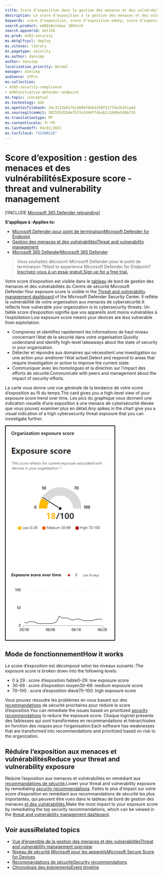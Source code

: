 ```yaml
---
title: Score d’exposition dans la gestion des menaces et des vulnérabilités
description: Le score d’exposition à la gestion des menaces et des vulnérabilités reflète la vulnérabilité de votre organisation aux menaces de cybersécurité.
keywords: score d’exposition, score d’exposition mdatp, score d’exposition tvm mdatp, score d’exposition de l’organisation, score d’exposition de l’organisation tvm, gestion des menaces et des vulnérabilités, Microsoft Defender pour le point de terminaison
search.product: eADQiWindows 10XVcnh
search.appverid: met150
ms.prod: m365-security
ms.mktglfcycl: deploy
ms.sitesec: library
ms.pagetype: security
ms.author: dansimp
author: dansimp
localization_priority: Normal
manager: dansimp
audience: ITPro
ms.collection:
- m365-security-compliance
- m365initiative-defender-endpoint
ms.topic: conceptual
ms.technology: mde
ms.openlocfilehash: 34c3122b017b14605fdbb3358f31f73e26361a4d
ms.sourcegitcommit: 582555d2b4ef5f2e2494ffdeab2c1d49e5d6b724
ms.translationtype: MT
ms.contentlocale: fr-FR
ms.lasthandoff: 04/01/2021
ms.locfileid: "51500128"
---
```

# <a name="exposure-score---threat-and-vulnerability-management"></a><span data-ttu-id="90c96-104">Score d’exposition : gestion des menaces et des vulnérabilités</span><span class="sxs-lookup"><span data-stu-id="90c96-104">Exposure score - threat and vulnerability management</span></span>

[!INCLUDE [Microsoft 365 Defender rebranding](../../includes/microsoft-defender.md)]

<span data-ttu-id="90c96-105">**S’applique à :**</span><span class="sxs-lookup"><span data-stu-id="90c96-105">**Applies to:**</span></span>

- [<span data-ttu-id="90c96-106">Microsoft Defender pour point de terminaison</span><span class="sxs-lookup"><span data-stu-id="90c96-106">Microsoft Defender for Endpoint</span></span>](https://go.microsoft.com/fwlink/?linkid=2154037)
- [<span data-ttu-id="90c96-107">Gestion des menaces et des vulnérabilités</span><span class="sxs-lookup"><span data-stu-id="90c96-107">Threat and vulnerability management</span></span>](next-gen-threat-and-vuln-mgt.md)
- [<span data-ttu-id="90c96-108">Microsoft 365 Defender</span><span class="sxs-lookup"><span data-stu-id="90c96-108">Microsoft 365 Defender</span></span>](https://go.microsoft.com/fwlink/?linkid=2118804)

><span data-ttu-id="90c96-109">Vous souhaitez découvrir Microsoft Defender pour le point de terminaison ?</span><span class="sxs-lookup"><span data-stu-id="90c96-109">Want to experience Microsoft Defender for Endpoint?</span></span> [<span data-ttu-id="90c96-110">Inscrivez-vous à un essai gratuit.</span><span class="sxs-lookup"><span data-stu-id="90c96-110">Sign up for a free trial.</span></span>](https://www.microsoft.com/microsoft-365/windows/microsoft-defender-atp?ocid=docs-wdatp-portaloverview-abovefoldlink)

<span data-ttu-id="90c96-111">Votre score d’exposition est visible dans le [tableau](tvm-dashboard-insights.md) de bord de gestion des menaces et des vulnérabilités du Centre de sécurité Microsoft Defender.</span><span class="sxs-lookup"><span data-stu-id="90c96-111">Your exposure score is visible in the [Threat and vulnerability management dashboard](tvm-dashboard-insights.md) of the Microsoft Defender Security Center.</span></span> <span data-ttu-id="90c96-112">Il reflète la vulnérabilité de votre organisation aux menaces de cybersécurité.</span><span class="sxs-lookup"><span data-stu-id="90c96-112">It reflects how vulnerable your organization is to cybersecurity threats.</span></span> <span data-ttu-id="90c96-113">Un faible score d’exposition signifie que vos appareils sont moins vulnérables à l’exploitation.</span><span class="sxs-lookup"><span data-stu-id="90c96-113">Low exposure score means your devices are less vulnerable from exploitation.</span></span>

- <span data-ttu-id="90c96-114">Comprenez et identifiez rapidement les informations de haut niveau concernant l’état de la sécurité dans votre organisation.</span><span class="sxs-lookup"><span data-stu-id="90c96-114">Quickly understand and identify high-level takeaways about the state of security in your organization.</span></span>
- <span data-ttu-id="90c96-115">Détecter et répondre aux domaines qui nécessitent une investigation ou une action pour améliorer l’état actuel.</span><span class="sxs-lookup"><span data-stu-id="90c96-115">Detect and respond to areas that require investigation or action to improve the current state.</span></span>
- <span data-ttu-id="90c96-116">Communiquer avec les homologues et la direction sur l’impact des efforts de sécurité.</span><span class="sxs-lookup"><span data-stu-id="90c96-116">Communicate with peers and management about the impact of security efforts.</span></span>

<span data-ttu-id="90c96-117">La carte vous donne une vue générale de la tendance de votre score d’exposition au fil du temps.</span><span class="sxs-lookup"><span data-stu-id="90c96-117">The card gives you a high-level view of your exposure score trend over time.</span></span> <span data-ttu-id="90c96-118">Les pics du graphique vous donnent une indication visuelle d’une exposition à une menace de cybersécurité élevée que vous pouvez examiner plus en détail.</span><span class="sxs-lookup"><span data-stu-id="90c96-118">Any spikes in the chart give you a visual indication of a high cybersecurity threat exposure that you can investigate further.</span></span>

![Carte de score d’exposition](images/tvm_exp_score.png)

## <a name="how-it-works"></a><span data-ttu-id="90c96-120">Mode de fonctionnement</span><span class="sxs-lookup"><span data-stu-id="90c96-120">How it works</span></span>

<span data-ttu-id="90c96-121">Le score d’exposition est décomposé selon les niveaux suivants :</span><span class="sxs-lookup"><span data-stu-id="90c96-121">The exposure score is broken down into the following levels:</span></span>

- <span data-ttu-id="90c96-122">0 à 29 : score d’exposition faible</span><span class="sxs-lookup"><span data-stu-id="90c96-122">0–29: low exposure score</span></span>
- <span data-ttu-id="90c96-123">30-69 : score d’exposition moyen</span><span class="sxs-lookup"><span data-stu-id="90c96-123">30–69: medium exposure score</span></span>
- <span data-ttu-id="90c96-124">70–100 : score d’exposition élevé</span><span class="sxs-lookup"><span data-stu-id="90c96-124">70–100: high exposure score</span></span>

<span data-ttu-id="90c96-125">Vous pouvez résoudre les problèmes en vous basant sur des [recommandations](tvm-security-recommendation.md) de sécurité prioritaires pour réduire le score d’exposition.</span><span class="sxs-lookup"><span data-stu-id="90c96-125">You can remediate the issues based on prioritized [security recommendations](tvm-security-recommendation.md) to reduce the exposure score.</span></span> <span data-ttu-id="90c96-126">Chaque logiciel présente des faiblesses qui sont transformées en recommandations et hiérarchisées en fonction des risques pour l’organisation.</span><span class="sxs-lookup"><span data-stu-id="90c96-126">Each software has weaknesses that are transformed into recommendations and prioritized based on risk to the organization.</span></span>

## <a name="reduce-your-threat-and-vulnerability-exposure"></a><span data-ttu-id="90c96-127">Réduire l’exposition aux menaces et vulnérabilités</span><span class="sxs-lookup"><span data-stu-id="90c96-127">Reduce your threat and vulnerability exposure</span></span>

<span data-ttu-id="90c96-128">Réduire l’exposition aux menaces et vulnérabilités en remédiant aux [recommandations de sécurité.](tvm-security-recommendation.md)</span><span class="sxs-lookup"><span data-stu-id="90c96-128">Lower your threat and vulnerability exposure by remediating [security recommendations](tvm-security-recommendation.md).</span></span> <span data-ttu-id="90c96-129">Faites le plus d’impact sur votre score d’exposition en remédiant aux recommandations de sécurité les plus importantes, qui peuvent être vues dans le tableau de bord de gestion des menaces [et des vulnérabilités.](tvm-dashboard-insights.md)</span><span class="sxs-lookup"><span data-stu-id="90c96-129">Make the most impact to your exposure score by remediating the top security recommendations, which can be viewed in the [threat and vulnerability management dashboard](tvm-dashboard-insights.md).</span></span>

## <a name="related-topics"></a><span data-ttu-id="90c96-130">Voir aussi</span><span class="sxs-lookup"><span data-stu-id="90c96-130">Related topics</span></span>

- [<span data-ttu-id="90c96-131">Vue d’ensemble de la gestion des menaces et des vulnérabilités</span><span class="sxs-lookup"><span data-stu-id="90c96-131">Threat and vulnerability management overview</span></span>](next-gen-threat-and-vuln-mgt.md)
- [<span data-ttu-id="90c96-132">Niveau de sécurité Microsoft pour les appareils</span><span class="sxs-lookup"><span data-stu-id="90c96-132">Microsoft Secure Score for Devices</span></span>](tvm-microsoft-secure-score-devices.md)
- [<span data-ttu-id="90c96-133">Recommandations de sécurité</span><span class="sxs-lookup"><span data-stu-id="90c96-133">Security recommendations</span></span>](tvm-security-recommendation.md)
- [<span data-ttu-id="90c96-134">Chronologie des événements</span><span class="sxs-lookup"><span data-stu-id="90c96-134">Event timeline</span></span>](threat-and-vuln-mgt-event-timeline.md)
